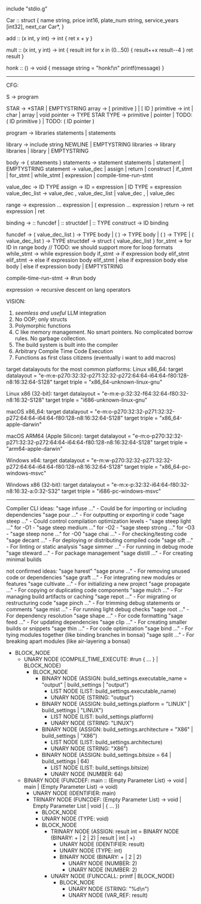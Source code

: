 include "stdio.g"

Car :: struct {
    name          string, 
    price         int16,
    plate_num     string,
    service_years [int32],
    next_car      Car*,
}

add :: (x int, y int) -> int {
    ret x + y
}

mult :: (x int, y int) -> int {
    result int
    for x in (0...50) {
        result++x
        result--4
    }
    ret result
}

honk :: () -> void {
    message string = "honk!\n"
    printf(message)
}


--------------------------------------------------------------------------------
CFG:

S               -> program

STAR            -> *STAR | EMPTYSTRING
array           -> [ primitive ] | [ ID ]
primitive       -> int | char | array | void
pointer         -> TYPE STAR
TYPE            -> primitive | pointer | TODO: ( ID primitive ) | TODO: ( ID pointer )

program         -> libraries statements | statements

library         -> include string NEWLINE | EMPTYSTRING
libraries       -> library libraries | library | EMPTYSTRING

body            -> { statements }
statements      -> statement statements | statement | EMPTYSTRING
statement       -> value_dec  |
                   assign     |
                   return     |
                   construct  |
                   if_stmt    |
                   for_stmt   |
                   while_stmt |
                   expression |
                   compile-time-run-stmt

value_dec       -> ID TYPE
assign          -> ID = expression | ID TYPE = expression
value_dec_list  -> value_dec , value_dec_list | value_dec , | value_dec

range           -> expression ... expression | ( expression ... expression )
return          -> ret expression | ret

binding         -> :: funcdef | :: structdef | :: TYPE
construct       -> ID binding

funcdef         -> ( value_dec_list ) -> TYPE body | ( ) -> TYPE body | ( ) -> TYPE | ( value_dec_list ) -> TYPE
structdef       -> struct { value_dec_list }
for_stmt        -> for ID in range body // TODO: we should support more for loop formats
while_stmt      -> while expression body
if_stmt         -> if expression body elif_stmt
elif_stmt       -> else if expression body elif_stmt |
                   else if expression body else body |
                   else if expression body |
                   EMPTYSTRING

compile-time-run-stmt -> #run body

expression -> recursive descent on lang operators

VISION:

1. *seemless and useful* LLM integration
2. No OOP; only structs
3. Polymorphic functions
4. C like memory management. No smart pointers. No complicated borrow rules. No garbage collection.
5. The build system is built into the compiler
6. Arbitrary Compile Time Code Execution
7. Functions as first class citizens
(eventually i want to add macros)

target datalayouts for the most common platforms:
Linux x86_64:
target datalayout = "e-m:e-p270:32:32-p271:32:32-p272:64:64-i64:64-f80:128-n8:16:32:64-S128"
target triple = "x86_64-unknown-linux-gnu"

Linux x86 (32-bit):
target datalayout = "e-m:e-p:32:32-f64:32:64-f80:32-n8:16:32-S128"
target triple = "i686-unknown-linux-gnu"

macOS x86_64:
target datalayout = "e-m:o-p270:32:32-p271:32:32-p272:64:64-i64:64-f80:128-n8:16:32:64-S128"
target triple = "x86_64-apple-darwin"

macOS ARM64 (Apple Silicon):
target datalayout = "e-m:o-p270:32:32-p271:32:32-p272:64:64-i64:64-f80:128-n8:16:32:64-S128"
target triple = "arm64-apple-darwin"

Windows x64:
target datalayout = "e-m:w-p270:32:32-p271:32:32-p272:64:64-i64:64-f80:128-n8:16:32:64-S128"
target triple = "x86_64-pc-windows-msvc"

Windows x86 (32-bit):
target datalayout = "e-m:x-p:32:32-i64:64-f80:32-n8:16:32-a:0:32-S32"
target triple = "i686-pc-windows-msvc"

---------------------------------------------------------------------------------------
Compiler CLI ideas:
"sage infuse ..." - Could be for importing or including dependencies
"sage pour ..." - For outputting or exporting ir code
"sage steep <optimization-level> ..." - Could control compilation optimization levels
    - "sage steep light ..." for -O1
    - "sage steep medium ..." for -O2
    - "sage steep strong ..." for -O3
    - "sage steep none ..." for -O0
"sage chai ..." - For checking/testing code
"sage decant ..." - For deploying or distributing compiled code
"sage sift ..." - For linting or static analysis
"sage simmer ..." - For running in debug mode
"sage steward ..." - For package management
"sage distill ..." - For creating minimal builds

not confirmed ideas:
"sage harest"
"sage prune ..." - For removing unused code or dependencies
"sage graft ..." - For integrating new modules or features
"sage cultivate ..." - For initializing a new project
"sage propagate ..." - For copying or duplicating code components
"sage mulch ..." - For managing build artifacts or caching
"sage repot ..." - For migrating or restructuring code
"sage pinch ..." - For trimming debug statements or comments
"sage mist ..." - For running light debug checks
"sage root ..." - For dependency resolution
"sage shape ..." - For code formatting
"sage feed ..." - For updating dependencies
"sage clip ..." - For creating smaller builds or snippets
"sage thin ..." - For code optimization
"sage bind ..." - For tying modules together (like binding branches in bonsai)
"sage split ..." - For breaking apart modules (like air-layering a bonsai)



- BLOCK_NODE
	- UNARY NODE (COMPILE_TIME_EXECUTE: #run { ... } | BLOCK_NODE)
		- BLOCK_NODE
			- BINARY NODE (ASSIGN: build_settings.executable_name = "output" | build_settings | "output")
				- LIST NODE (LIST: build_settings.executable_name)
				- UNARY NODE (STRING: "output")
			- BINARY NODE (ASSIGN: build_settings.platform = "LINUX" | build_settings | "LINUX")
				- LIST NODE (LIST: build_settings.platform)
				- UNARY NODE (STRING: "LINUX")
			- BINARY NODE (ASSIGN: build_settings.architecture = "X86" | build_settings | "X86")
				- LIST NODE (LIST: build_settings.architecture)
				- UNARY NODE (STRING: "X86")
			- BINARY NODE (ASSIGN: build_settings.bitsize = 64 | build_settings | 64)
				- LIST NODE (LIST: build_settings.bitsize)
				- UNARY NODE (NUMBER: 64)
	- BINARY NODE (FUNCDEF: main :: (Empty Parameter List) -> void | main | (Empty Parameter List) -> void)
		- UNARY NODE (IDENTIFIER: main)
		- TRINARY NODE (FUNCDEF: (Empty Parameter List) -> void | Empty Parameter List | void | { ... })
			- BLOCK_NODE
			- UNARY NODE (TYPE: void)
			- BLOCK_NODE
				- TRINARY NODE (ASSIGN: result int = BINARY NODE (BINARY: + | 2 | 2) | result | int | +)
					- UNARY NODE (IDENTIFIER: result)
					- UNARY NODE (TYPE: int)
					- BINARY NODE (BINARY: + | 2 | 2)
						- UNARY NODE (NUMBER: 2)
						- UNARY NODE (NUMBER: 2)
				- UNARY NODE (FUNCCALL: printf | BLOCK_NODE)
					- BLOCK_NODE
						- UNARY NODE (STRING: "%d\n")
						- UNARY NODE (VAR_REF: result)
































